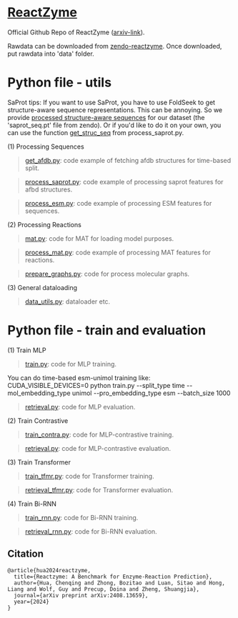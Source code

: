 # [ReactZyme](https://www.arxiv.org/abs/2408.13659)
Official Github Repo of ReactZyme ([arxiv-link](https://www.arxiv.org/abs/2408.13659)).

Rawdata can be downloaded from [zendo-reactzyme](https://zenodo.org/records/13635807). Once downloaded, put rawdata into 'data' folder.

# Python file - utils

SaProt tips: If you want to use SaProt, you have to use FoldSeek to get structure-aware sequence representations. This can be annoying. So we provide [processed structure-aware sequences](https://zenodo.org/records/13635807) for our dataset (the 'saprot_seq.pt' file from zendo). Or if you'd like to do it on your own, you can use the function [get_struc_seq](https://github.com/WillHua127/ReactZyme/blob/main/process_saprot.py) from process_saprot.py.


(1) Processing Sequences

>[get_afdb.py](https://github.com/WillHua127/ReactZyme/blob/main/get_afdb.py): code example of fetching afdb structures for time-based split.

>[process_saprot.py](https://github.com/WillHua127/ReactZyme/blob/main/process_saprot.py): code example of processing saprot features for afbd structures.

>[process_esm.py](https://github.com/WillHua127/ReactZyme/blob/main/process_esm.py): code example of processing ESM features for sequences.



(2) Processing Reactions

>[mat.py](https://github.com/WillHua127/ReactZyme/blob/main/mat.py): code for MAT for loading model purposes.

>[process_mat.py](https://github.com/WillHua127/ReactZyme/blob/main/process_mat.py): code example of processing MAT features for reactions.

>[prepare_graphs.py](https://github.com/WillHua127/ReactZyme/blob/main/prepare_graphs.py): code for process molecular graphs.



(3) General dataloading

>[data_utils.py](https://github.com/WillHua127/ReactZyme/blob/main/data_utils.py): dataloader etc.


# Python file - train and evaluation


(1) Train MLP


>[train.py](https://github.com/WillHua127/ReactZyme/blob/main/train.py): code for MLP training. 

You can do time-based esm-unimol training like: CUDA_VISIBLE_DEVICES=0 python train.py --split_type time --mol_embedding_type unimol --pro_embedding_type esm --batch_size 1000

>[retrieval.py](https://github.com/WillHua127/ReactZyme/blob/main/retrieval.py): code for MLP evaluation.



(2) Train Contrastive


>[train_contra.py](https://github.com/WillHua127/ReactZyme/blob/main/train_contra.py): code for MLP-contrastive training. 


>[retrieval.py](https://github.com/WillHua127/ReactZyme/blob/main/retrieval.py): code for MLP-contrastive evaluation.



(3) Train Transformer


>[train_tfmr.py](https://github.com/WillHua127/ReactZyme/blob/main/train_tfmr.py): code for Transformer training. 


>[retrieval_tfmr.py](https://github.com/WillHua127/ReactZyme/blob/main/retrieval_tfmr.py): code for Transformer evaluation.




(4) Train Bi-RNN


>[train_rnn.py](https://github.com/WillHua127/ReactZyme/blob/main/train_rnn.py): code for Bi-RNN training. 


>[retrieval_rnn.py](https://github.com/WillHua127/ReactZyme/blob/main/retrieval_rnn.py): code for Bi-RNN evaluation.



## Citation
```
@article{hua2024reactzyme,
  title={Reactzyme: A Benchmark for Enzyme-Reaction Prediction},
  author={Hua, Chenqing and Zhong, Bozitao and Luan, Sitao and Hong, Liang and Wolf, Guy and Precup, Doina and Zheng, Shuangjia},
  journal={arXiv preprint arXiv:2408.13659},
  year={2024}
}
```
